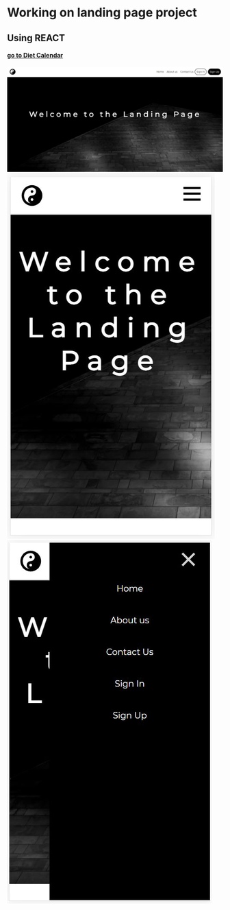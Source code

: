 # Working on landing page project

## Using REACT

#### [go to Diet Calendar](http://jozef-wolf.github.io/landing-page/)

![](visual.jpg)
![](mobile.JPG) ![](mobilemenu.JPG)

